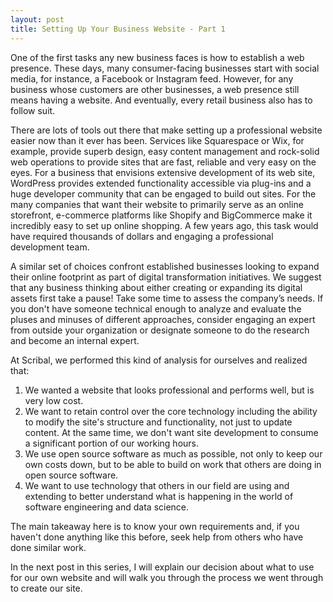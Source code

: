 ```yaml
---
layout: post
title: Setting Up Your Business Website - Part 1  
---
```


One of the first tasks any new business faces is how to establish a web presence. These days, many consumer-facing businesses start with social media, for instance, a Facebook or Instagram feed. However, for any business whose customers are other businesses, a web presence still means having a website. And eventually, every retail business also has to follow suit.

There are lots of tools out there that make setting up a professional website easier now than it ever has been. Services like Squarespace or Wix, for example, provide superb design, easy content management and rock-solid web operations to provide sites that are fast, reliable and very easy on the eyes. For a business that envisions extensive development of its web site, WordPress provides extended functionality accessible via plug-ins and a huge developer community that can be engaged to build out sites. For the many companies that want their website to primarily serve as an online storefront, e-commerce platforms like Shopify and BigCommerce make it incredibly easy to set up online shopping. A few years ago, this task would have required thousands of dollars and engaging a professional development team.

A similar set of choices confront established businesses looking to expand their online footprint as part of digital transformation initiatives. We suggest that any business thinking about either creating or expanding its digital assets first take a pause! Take some time to assess the company’s needs. If you don't have someone technical enough to analyze and evaluate the pluses and minuses of different approaches, consider engaging an expert from outside your organization or designate someone to do the research and become an internal expert.

At Scribal, we performed this kind of analysis for ourselves and realized that:

1. We wanted a website that looks professional and performs well, but is very low cost.
2. We want to retain control over the core technology including the ability to modify the site's structure and functionality, not just to update content. At the same time, we don't want site development to consume a significant portion of our working hours.
3. We use open source software as much as possible, not only to keep our own costs down, but to be able to build on work that others are doing in open source software.
4. We want to use technology that others in our field are using and extending to better understand what is happening in the world of software engineering and data science.

The main takeaway here is to know your own requirements and, if you haven't done anything like this before, seek help from others who have done similar work.

In the next post in this series, I will explain our decision about what to use for our own website and will walk you through the process we went through to create our site.

